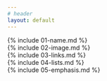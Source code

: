```yaml
---
# header
layout: default
---
```

{% include 01-name.md %}
<br>
{% include 02-image.md %}
<br>
{% include 03-links.md %}
<br>
{% include 04-lists.md %}
<br>
{% include 05-emphasis.md %}
